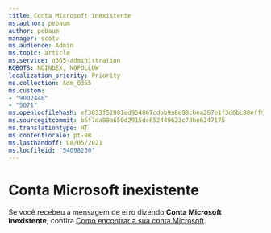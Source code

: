 ```yaml
---
title: Conta Microsoft inexistente
ms.author: pebaum
author: pebaum
manager: scotv
ms.audience: Admin
ms.topic: article
ms.service: o365-administration
ROBOTS: NOINDEX, NOFOLLOW
localization_priority: Priority
ms.collection: Adm_O365
ms.custom:
- "9002448"
- "5071"
ms.openlocfilehash: ef3833f52081ed954867cdbb9a8e98cbea267e1f3d6bc88eff93c09550a00805
ms.sourcegitcommit: b5f7da89a650d2915dc652449623c78be6247175
ms.translationtype: HT
ms.contentlocale: pt-BR
ms.lasthandoff: 08/05/2021
ms.locfileid: "54098230"
---
```

# <a name="microsoft-account-does-not-exist"></a>Conta Microsoft inexistente

Se você recebeu a mensagem de erro dizendo **Conta Microsoft inexistente**, confira [Como encontrar a sua conta Microsoft](https://support.microsoft.com/help/13811/microsoft-account-how-to-find).
